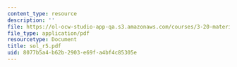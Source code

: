 ```yaml
---
content_type: resource
description: ''
file: https://ol-ocw-studio-app-qa.s3.amazonaws.com/courses/3-20-materials-at-equilibrium-sma-5111-fall-2003/8077b5a4b62b2903e69fa4bf4c85305e_sol_r5.pdf
file_type: application/pdf
resourcetype: Document
title: sol_r5.pdf
uid: 8077b5a4-b62b-2903-e69f-a4bf4c85305e
---
```

